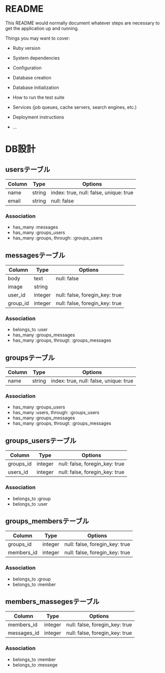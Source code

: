 # README

This README would normally document whatever steps are necessary to get the
application up and running.

Things you may want to cover:

* Ruby version

* System dependencies

* Configuration

* Database creation

* Database initialization

* How to run the test suite

* Services (job queues, cache servers, search engines, etc.)

* Deployment instructions

* ...

# DB設計

## usersテーブル

|Column|Type|Options|
|------|----|-------|
|name|string|index: true, null: false, unique: true|
|email|string|null: false|

### Association
- has_many :messages
- has_many :groups_users
- has_many :groups, through: :groups_users

## messagesテーブル

|Column|Type|Options|
|------|----|-------|
|body|text|null: false|
|image|string||
|user_id|integer|null: false, foregin_key: true|
|group_id|integer|null: false, foregin_key: true|

### Association
- belongs_to :user
- has_many :groups_messages
- has_many :groups, througt: :groups_messages

## groupsテーブル

|Column|Type|Options|
|------|----|-------|
|name|string|index: true, null: false, unique: true|

### Association
- has_many :groups_users
- has_many :users, through: :groups_users
- has_many :groups_messages
- has_many :groups, througt: :groups_messages

## groups_usersテーブル

|Column|Type|Options|
|------|----|-------|
|groups_id|integer|null: false, foregin_key: true|
|users_id|integer|null: false, foregin_key: true|

### Association
- belongs_to :group
- belongs_to :user

## groups_membersテーブル

|Column|Type|Options|
|------|----|-------|
|groups_id|integer|null: false, foregin_key: true|
|members_id|integer|null: false, foregin_key: true|

### Association
- belongs_to :group
- belongs_to :member

## members_massegesテーブル

|Column|Type|Options|
|------|----|-------|
|members_id|integer|null: false, foregin_key: true|
|messages_id|integer|null: false, foregin_key: true|

### Association
- belongs_to :member
- belongs_to :messege

